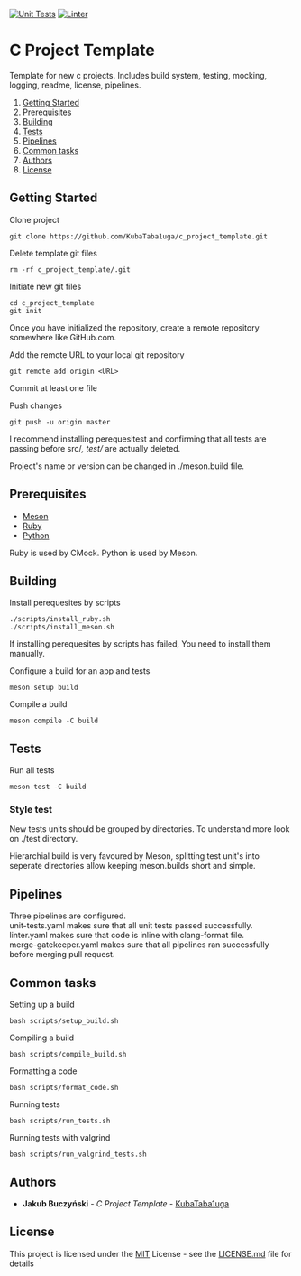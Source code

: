 [![Unit Tests](https://github.com/KubaTaba1uga/c_project_template/actions/workflows/unit-tests.yaml/badge.svg)](https://github.com/KubaTaba1uga/c_project_template/actions/workflows/unit-tests.yaml) 
[![Linter](https://github.com/KubaTaba1uga/c_project_template/actions/workflows/linter.yaml/badge.svg)](https://github.com/KubaTaba1uga/c_project_template/actions/workflows/linter.yaml)

# C Project Template

Template for new c projects. Includes build system, testing, mocking, logging, readme, license, pipelines. 

1. [Getting Started](#Getting-Started)
2. [Prerequisites](#Prerequisites)
3. [Building](#Building)
4. [Tests](#Tests)
5. [Pipelines](#Pipelines)
6. [Common tasks](#Common_tasks)
7. [Authors](#Authors)
8. [License](#License)


## Getting Started

Clone project
```
git clone https://github.com/KubaTaba1uga/c_project_template.git
```

Delete template git files
```
rm -rf c_project_template/.git
```

Initiate new git files
```
cd c_project_template
git init
```

Once you have initialized the repository, create a remote repository somewhere like GitHub.com.

Add the remote URL to your local git repository
```
git remote add origin <URL>
```

Commit at least one file

Push changes
```
git push -u origin master
```

I recommend installing perequesitest and confirming that all tests are passing before src/*, test/* are actually deleted.

Project's name or version can be changed in ./meson.build file.


## Prerequisites

- [Meson](https://mesonbuild.com/)
- [Ruby](https://www.ruby-lang.org/en/)
- [Python](https://www.python.org/)

Ruby is used by CMock.
Python is used by Meson.


## Building

Install perequesites by scripts
```
./scripts/install_ruby.sh
./scripts/install_meson.sh
```

If installing perequesites by scripts has failed, You need to install them manually.


Configure a build for an app and tests
```
meson setup build
```

Compile a build
```
meson compile -C build
```


## Tests

Run all tests
```
meson test -C build
```


### Style test

New tests units should be grouped by directories.
To understand more look on ./test directory.

Hierarchial build is very favoured by Meson, splitting test unit's into seperate directories allow keeping meson.builds short and simple.


## Pipelines

Three pipelines are configured. <br>
unit-tests.yaml makes sure that all unit tests passed successfully. <br>
linter.yaml makes sure that code is inline with clang-format file. <br>
merge-gatekeeper.yaml makes sure that all pipelines ran successfully before merging pull request.


## Common tasks

Setting up a build
```
bash scripts/setup_build.sh
```

Compiling a build
```
bash scripts/compile_build.sh
```

Formatting a code
```
bash scripts/format_code.sh
```

Running tests
```
bash scripts/run_tests.sh
```

Running tests with valgrind
```
bash scripts/run_valgrind_tests.sh
```


## Authors

  - **Jakub Buczyński** - *C Project Template* -
    [KubaTaba1uga](https://github.com/KubaTaba1uga)

## License

This project is licensed under the [MIT](LICENSE.md)
License - see the [LICENSE.md](LICENSE.md) file for
details
